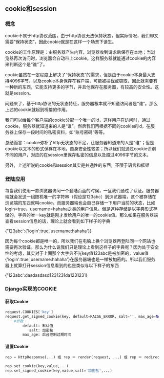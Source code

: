 ## cookie和session

### 概念

cookie不属于http协议范围，由于http协议无法保持状态，但实际情况，我们却又需要“保持状态”，因此cookie就是在这样一个场景下诞生。

cookie的工作原理是：由服务器产生内容，浏览器收到请求后保存在本地；当浏览器再次访问时，浏览器会自动带上cookie，这样服务器就能通过cookie的内容来判断这个是“谁”了。

cookie虽然在一定程度上解决了“保持状态”的需求，但是由于cookie本身最大支持4096字节，以及cookie本身保存在客户端，可能被拦截或窃取，因此就需要有一种新的东西，它能支持更多的字节，并且他保存在服务器，有较高的安全性。这就是session。

问题来了，基于http协议的无状态特征，服务器根本就不知道访问者是“谁”。那么上述的cookie就起到桥接的作用。

我们可以给每个客户端的cookie分配一个唯一的id，这样用户在访问时，通过cookie，服务器就知道来的人是“谁”。然后我们再根据不同的cookie的id，在服务器上保存一段时间的私密资料，如“账号密码”等等。

总结而言：cookie弥补了http无状态的不足，让服务器知道来的人是“谁”；但是cookie以文本的形式保存在本地，自身安全性较差；所以我们就通过cookie识别不同的用户，对应的在session里保存私密的信息以及超过4096字节的文本。

另外，上述所说的cookie和session其实是共通性的东西，不限于语言和框架

### 登陆应用

每当我们使用一款浏览器访问一个登陆页面的时候，一旦我们通过了认证。服务器端就会发送一组随机唯一的字符串（假设是123abc）到浏览器端，这个被存储在浏览端的东西就叫cookie。而服务器端也会自己存储一下用户当前的状态，比如login=true，username=hahaha之类的用户信息。但是这种存储是以字典形式存储的，字典的唯一key就是刚才发给用户的唯一的cookie值。那么如果在服务器端查看session信息的话，理论上就会看到如下样子的字典

{'123abc':{'login':true,'username:hahaha'}}

因为每个cookie都是唯一的，所以我们在电脑上换个浏览器再登陆同一个网站也需要再次验证。那么为什么说我们只是理论上看到这样子的字典呢？因为处于安全性的考虑，其实对于上面那个大字典不光key值123abc是被加密的，value值{'login':true,'username:hahaha'}在服务器端也是一样被加密的。所以我们服务器上就算打开session信息看到的也是类似与以下样子的东西

{'123abc':dasdasdasd1231231da1231231}

### Django实现的COOKIE

#### 获取Cookie

```python
request.COOKIES['key']
request.get_signed_cookie(key, default=RAISE_ERROR, salt='', max_age=None)
    #参数：
        default: 默认值
           salt: 加密盐
        max_age: 后台控制过期时间
```

#### 设置Cookie

```python
rep = HttpResponse(...) 或 rep ＝ render(request, ...) 或 rep ＝ redirect()
 
rep.set_cookie(key,value,...)
rep.set_signed_cookie(key,value,salt='加密盐',...)　
```






